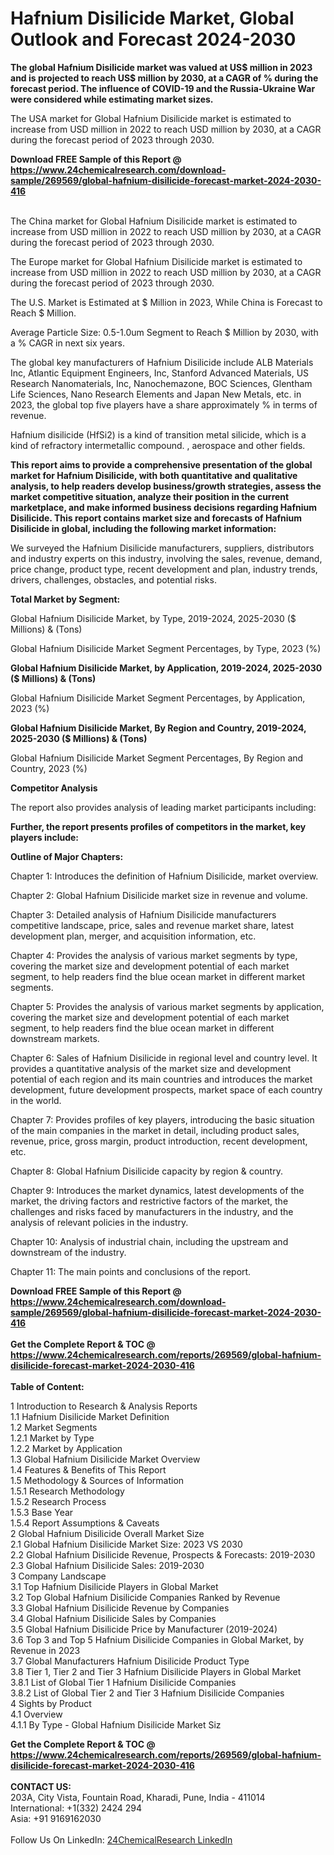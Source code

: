 <h1>Hafnium Disilicide Market, Global Outlook and Forecast 2024-2030</h1><p><strong>The global Hafnium Disilicide market was valued at US$ million in 2023 and is projected to reach US$ million by 2030, at a CAGR of % during the forecast period. The influence of COVID-19 and the Russia-Ukraine War were considered while estimating market sizes.</strong></p><p>
</p><p>The USA market for Global Hafnium Disilicide market is estimated to increase from USD million in 2022 to reach USD million by 2030, at a CAGR during the forecast period of 2023 through 2030.</p><div><b>Download FREE Sample of this Report @ 
            <a href="https://www.24chemicalresearch.com/download-sample/269569/global-hafnium-disilicide-forecast-market-2024-2030-416">
            https://www.24chemicalresearch.com/download-sample/269569/global-hafnium-disilicide-forecast-market-2024-2030-416</a></b></div><br><p>
</p><p>The China market for Global Hafnium Disilicide market is estimated to increase from USD million in 2022 to reach USD million by 2030, at a CAGR during the forecast period of 2023 through 2030.</p><p>
</p><p>The Europe market for Global Hafnium Disilicide market is estimated to increase from USD million in 2022 to reach USD million by 2030, at a CAGR during the forecast period of 2023 through 2030.</p><p>
</p><p>The U.S. Market is Estimated at $ Million in 2023, While China is Forecast to Reach $ Million.</p><p>
Average Particle Size: 0.5-1.0um Segment to Reach $ Million by 2030, with a % CAGR in next six years.</p><p>
The global key manufacturers of Hafnium Disilicide include ALB Materials Inc, Atlantic Equipment Engineers, Inc, Stanford Advanced Materials, US Research Nanomaterials, Inc, Nanochemazone, BOC Sciences, Glentham Life Sciences, Nano Research Elements and Japan New Metals, etc. in 2023, the global top five players have a share approximately % in terms of revenue.</p><p>
Hafnium disilicide (HfSi2) is a kind of transition metal silicide, which is a kind of refractory intermetallic compound. , aerospace and other fields.</p><p>
<strong>This report aims to provide a comprehensive presentation of the global market for Hafnium Disilicide, with both quantitative and qualitative analysis, to help readers develop business/growth strategies, assess the market competitive situation, analyze their position in the current marketplace, and make informed business decisions regarding Hafnium Disilicide. This report contains market size and forecasts of Hafnium Disilicide in global, including the following market information:</strong></p><p>
</p><p>
</p><p>We surveyed the Hafnium Disilicide manufacturers, suppliers, distributors and industry experts on this industry, involving the sales, revenue, demand, price change, product type, recent development and plan, industry trends, drivers, challenges, obstacles, and potential risks.</p><p>
<strong>Total Market by Segment:</strong></p><p>
Global Hafnium Disilicide Market, by Type, 2019-2024, 2025-2030 ($ Millions) &amp; (Tons)</p><p>
Global Hafnium Disilicide Market Segment Percentages, by Type, 2023 (%)</p><p>
</p><p>
</p><p><strong>Global Hafnium Disilicide Market, by Application, 2019-2024, 2025-2030 ($ Millions) &amp; (Tons)</strong></p><p>
Global Hafnium Disilicide Market Segment Percentages, by Application, 2023 (%)</p><p>
</p><p>
</p><p><strong>Global Hafnium Disilicide Market, By Region and Country, 2019-2024, 2025-2030 ($ Millions) &amp; (Tons)</strong></p><p>
Global Hafnium Disilicide Market Segment Percentages, By Region and Country, 2023 (%)</p><p>
</p><p>
</p><p><strong>Competitor Analysis</strong></p><p>
The report also provides analysis of leading market participants including:</p><p>
</p><p>
</p><p><strong>Further, the report presents profiles of competitors in the market, key players include:</strong></p><p>
</p><p>
</p><p><strong>Outline of Major Chapters:</strong></p><p>
Chapter 1: Introduces the definition of Hafnium Disilicide, market overview.</p><p>
Chapter 2: Global Hafnium Disilicide market size in revenue and volume.</p><p>
Chapter 3: Detailed analysis of Hafnium Disilicide manufacturers competitive landscape, price, sales and revenue market share, latest development plan, merger, and acquisition information, etc.</p><p>
Chapter 4: Provides the analysis of various market segments by type, covering the market size and development potential of each market segment, to help readers find the blue ocean market in different market segments.</p><p>
Chapter 5: Provides the analysis of various market segments by application, covering the market size and development potential of each market segment, to help readers find the blue ocean market in different downstream markets.</p><p>
Chapter 6: Sales of Hafnium Disilicide in regional level and country level. It provides a quantitative analysis of the market size and development potential of each region and its main countries and introduces the market development, future development prospects, market space of each country in the world.</p><p>
Chapter 7: Provides profiles of key players, introducing the basic situation of the main companies in the market in detail, including product sales, revenue, price, gross margin, product introduction, recent development, etc.</p><p>
Chapter 8: Global Hafnium Disilicide capacity by region &amp; country.</p><p>
Chapter 9: Introduces the market dynamics, latest developments of the market, the driving factors and restrictive factors of the market, the challenges and risks faced by manufacturers in the industry, and the analysis of relevant policies in the industry.</p><p>
Chapter 10: Analysis of industrial chain, including the upstream and downstream of the industry.</p><p>
Chapter 11: The main points and conclusions of the report.</p><div><b>Download FREE Sample of this Report @ 
            <a href="https://www.24chemicalresearch.com/download-sample/269569/global-hafnium-disilicide-forecast-market-2024-2030-416">
            https://www.24chemicalresearch.com/download-sample/269569/global-hafnium-disilicide-forecast-market-2024-2030-416</a></b></div><br><div><b>Get the Complete Report & TOC @ 
            <a href="https://www.24chemicalresearch.com/reports/269569/global-hafnium-disilicide-forecast-market-2024-2030-416">
            https://www.24chemicalresearch.com/reports/269569/global-hafnium-disilicide-forecast-market-2024-2030-416</a></b></div><br>
            <b>Table of Content:</b><p>1 Introduction to Research & Analysis Reports<br />
    1.1 Hafnium Disilicide Market Definition<br />
    1.2 Market Segments<br />
        1.2.1 Market by Type<br />
        1.2.2 Market by Application<br />
    1.3 Global Hafnium Disilicide Market Overview<br />
    1.4 Features & Benefits of This Report<br />
    1.5 Methodology & Sources of Information<br />
        1.5.1 Research Methodology<br />
        1.5.2 Research Process<br />
        1.5.3 Base Year<br />
        1.5.4 Report Assumptions & Caveats<br />
2 Global Hafnium Disilicide Overall Market Size<br />
    2.1 Global Hafnium Disilicide Market Size: 2023 VS 2030<br />
    2.2 Global Hafnium Disilicide Revenue, Prospects & Forecasts: 2019-2030<br />
    2.3 Global Hafnium Disilicide Sales: 2019-2030<br />
3 Company Landscape<br />
    3.1 Top Hafnium Disilicide Players in Global Market<br />
    3.2 Top Global Hafnium Disilicide Companies Ranked by Revenue<br />
    3.3 Global Hafnium Disilicide Revenue by Companies<br />
    3.4 Global Hafnium Disilicide Sales by Companies<br />
    3.5 Global Hafnium Disilicide Price by Manufacturer (2019-2024)<br />
    3.6 Top 3 and Top 5 Hafnium Disilicide Companies in Global Market, by Revenue in 2023<br />
    3.7 Global Manufacturers Hafnium Disilicide Product Type<br />
    3.8 Tier 1, Tier 2 and Tier 3 Hafnium Disilicide Players in Global Market<br />
        3.8.1 List of Global Tier 1 Hafnium Disilicide Companies<br />
        3.8.2 List of Global Tier 2 and Tier 3 Hafnium Disilicide Companies<br />
4 Sights by Product<br />
    4.1 Overview<br />
        4.1.1 By Type - Global Hafnium Disilicide Market Siz</p><div><b>Get the Complete Report & TOC @ 
            <a href="https://www.24chemicalresearch.com/reports/269569/global-hafnium-disilicide-forecast-market-2024-2030-416">
            https://www.24chemicalresearch.com/reports/269569/global-hafnium-disilicide-forecast-market-2024-2030-416</a></b></div><br><b>CONTACT US:</b><br>
            203A, City Vista, Fountain Road, Kharadi, Pune, India - 411014<br>
            International: +1(332) 2424 294<br>
            Asia: +91 9169162030 <br><br>
            Follow Us On LinkedIn: <a href="https://www.linkedin.com/company/24chemicalresearch/">24ChemicalResearch LinkedIn</a>